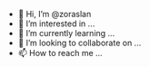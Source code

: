 - 👋 Hi, I’m @zoraslan
- 👀 I’m interested in ...
- 🌱 I’m currently learning ...
- 💞️ I’m looking to collaborate on ...
- 📫 How to reach me ...

<!---
zoraslan/zoraslan is a ✨ special ✨ repository because its `README.md` (this file) appears on your GitHub profile.
You can click the Preview link to take a look at your changes.
--->
